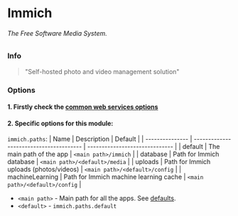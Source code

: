 # Immich
###### The Free Software Media System.

### Info
> "Self-hosted photo and video management solution"

### Options

#### 1. Firstly check the [common web services options](../web_options.md)
#### 2. Specific options for this module:

`immich.paths`:
| Name            | Description                             | Default                        |
| --------------- | --------------------------------------- | ------------------------------ |
| default         | The main path of the app                | `<main path>/immich`           |
| database        | Path for Immich database                | `<main path>/<default>/media`  |
| uploads         | Path for Immich uploads (photos/videos) | `<main path>/<default>/config` |
| machineLearning | Path for Immich machine learning cache  | `<main path>/<default>/config` |

- `<main path>` - Main path for all the apps. See [defaults](../defaults.md#paths).
- `<default>` - `immich.paths.default`
